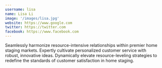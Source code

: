 ```yaml
---
username: lisa
name: Lisa Li
image: '/images/lisa.jpg'
website: https://www.google.com
twitter: https://twitter.com
facebook: https://www.facebook.com
---
```

Seamlessly harmonize resource-intensive relationships within premier home staging markets. Expertly cultivate personalized customer service with robust, innovative ideas. Dynamically elevate resource-leveling strategies to redefine the standards of customer satisfaction in home staging.
